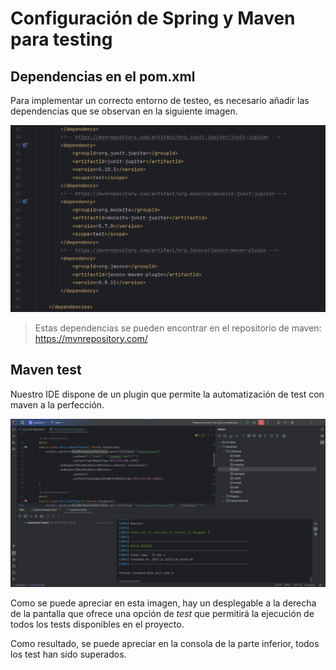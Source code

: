 # Configuración de Spring y Maven para testing
## Dependencias en el pom.xml
Para implementar un correcto entorno de testeo, es necesario añadir las dependencias que se observan en la siguiente imagen.

![dependencias-maven](../imgs/dependecias-test.png)
> Estas dependencias se pueden encontrar en el repositorio de maven: https://mvnrepository.com/

## Maven test
Nuestro IDE dispone de un plugin que permite la automatización de test con maven a la perfección.

![maven-test](../imgs/maven-test.png)

Como se puede apreciar en esta imagen, hay un desplegable a la derecha de la pantalla que ofrece una opción de *test* que permitirá la ejecución de todos los tests disponibles en el proyecto.

Como resultado, se puede apreciar en la consola de la parte inferior, todos los test han sido superados.